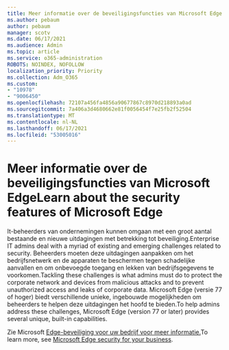 ```yaml
---
title: Meer informatie over de beveiligingsfuncties van Microsoft Edge
ms.author: pebaum
author: pebaum
manager: scotv
ms.date: 06/17/2021
ms.audience: Admin
ms.topic: article
ms.service: o365-administration
ROBOTS: NOINDEX, NOFOLLOW
localization_priority: Priority
ms.collection: Adm_O365
ms.custom:
- "10978"
- "9006450"
ms.openlocfilehash: 72107a456fa4856a90677867c8970d218893a0ad
ms.sourcegitcommit: 7a406a3d4680662e81f0056454f7e25fb2f52504
ms.translationtype: MT
ms.contentlocale: nl-NL
ms.lasthandoff: 06/17/2021
ms.locfileid: "53005016"
---
```

# <a name="learn-about-the-security-features-of-microsoft-edge"></a><span data-ttu-id="6014c-102">Meer informatie over de beveiligingsfuncties van Microsoft Edge</span><span class="sxs-lookup"><span data-stu-id="6014c-102">Learn about the security features of Microsoft Edge</span></span>

<span data-ttu-id="6014c-103">It-beheerders van ondernemingen kunnen omgaan met een groot aantal bestaande en nieuwe uitdagingen met betrekking tot beveiliging.</span><span class="sxs-lookup"><span data-stu-id="6014c-103">Enterprise IT admins deal with a myriad of existing and emerging challenges related to security.</span></span> <span data-ttu-id="6014c-104">Beheerders moeten deze uitdagingen aanpakken om het bedrijfsnetwerk en de apparaten te beschermen tegen schadelijke aanvallen en om onbevoegde toegang en lekken van bedrijfsgegevens te voorkomen.</span><span class="sxs-lookup"><span data-stu-id="6014c-104">Tackling these challenges is what admins must do to protect the corporate network and devices from malicious attacks and to prevent unauthorized access and leaks of corporate data.</span></span> <span data-ttu-id="6014c-105">Microsoft Edge (versie 77 of hoger) biedt verschillende unieke, ingebouwde mogelijkheden om beheerders te helpen deze uitdagingen het hoofd te bieden.</span><span class="sxs-lookup"><span data-stu-id="6014c-105">To help admins address these challenges, Microsoft Edge (version 77 or later) provides several unique, built-in capabilities.</span></span> 

<span data-ttu-id="6014c-106">Zie Microsoft [Edge-beveiliging voor uw bedrijf voor meer informatie.](/DeployEdge/ms-edge-security-for-business)</span><span class="sxs-lookup"><span data-stu-id="6014c-106">To learn more, see [Microsoft Edge security for your business](/DeployEdge/ms-edge-security-for-business).</span></span>